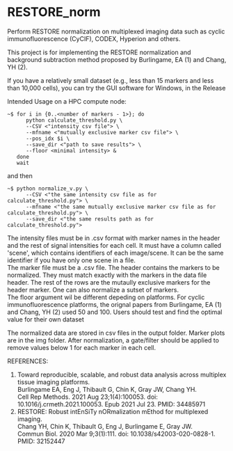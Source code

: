 # RESTORE_norm
Perform RESTORE normalization on multiplexed imaging data such as cyclic immunofluorescence (CyCIF), CODEX, Hyperion and others.  

This project is for implementing the RESTORE normalization and background subtraction method proposed by Burlingame, EA (1) and Chang, YH (2).  

If you have a relatively small dataset (e.g., less than 15 markers and less than 10,000 cells), you can try the GUI software for Windows, in the Release  
  
Intended Usage on a HPC compute node:
```
~$ for i in {0..<number of markers - 1>}; do 
      python calculate_threshold.py \
      --CSV <"intensity csv file"> \
      --mfname <"mutually exclusive marker csv file"> \
      --pos_idx $i \
      --save_dir <"path to save results"> \
      --floor <minimal intensity> &
   done
   wait
```
and then
```
~$ python normalize_v.py \
      --CSV <"the same intensity csv file as for calculate_threshold.py"> \
      --mfname <"the same mutually exclusive marker csv file as for calculate_threshold.py"> \
      --save_dir <"the same results path as for calculate_threshold.py">
```
The intensity files must be in .csv format with marker names in the header and the rest of signal intensities for each cell. It must have a column called 'scene', which contains identifiers of each image/scene. It can be the same identifier if you have only one scene in a file.  
The marker file must be a .csv file. The header contains the markers to be normalized. They must match exactly with the markers in the data file header. The rest of the rows are the mutaully exclusive markers for the header marker. One can also normalize a sutset of markers.  
The floor argument wil be different depeding on platforms. For cyclic immunofluorescence platforms, the orignal papers from Burlingame, EA (1) and Chang, YH (2) used 50 and 100. Users should test and find the optimal value for their own dataset  

The normalized data are stored in csv files in the output folder. Marker plots are in the img folder. After normalization, a gate/filter should be applied to remove values below 1 for each marker in each cell.

REFERENCES:  
 
1. Toward reproducible, scalable, and robust data analysis across multiplex tissue imaging platforms.  
   Burlingame EA, Eng J, Thibault G, Chin K, Gray JW, Chang YH.  
   Cell Rep Methods. 2021 Aug 23;1(4):100053. doi: 10.1016/j.crmeth.2021.100053. Epub 2021 Jul 23.
   PMID: 34485971  
2. RESTORE: Robust intEnSiTy nORmalization mEthod for multiplexed imaging.  
   Chang YH, Chin K, Thibault G, Eng J, Burlingame E, Gray JW.  
   Commun Biol. 2020 Mar 9;3(1):111. doi: 10.1038/s42003-020-0828-1.
   PMID: 32152447
